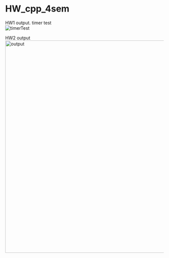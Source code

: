 # HW_cpp_4sem

HW1 output. timer test                      
![timerTest](https://user-images.githubusercontent.com/83062467/229217924-47b9dd32-d94c-47e7-b774-9bae83e64d28.jpg)


HW2 output
<img width="674" alt="output" src="https://user-images.githubusercontent.com/83062467/229217742-b1314cdd-86fe-4a8e-a6ad-1da2080c2b2e.png">
